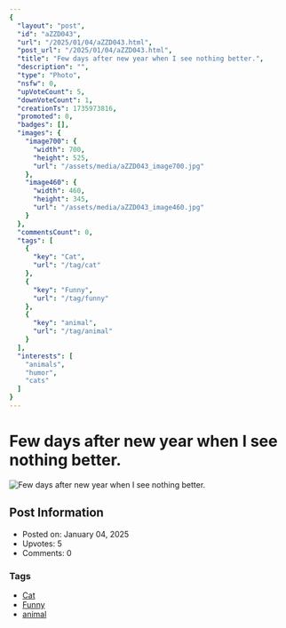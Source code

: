 ```yaml
---
{
  "layout": "post",
  "id": "aZZD043",
  "url": "/2025/01/04/aZZD043.html",
  "post_url": "/2025/01/04/aZZD043.html",
  "title": "Few days after new year when I see nothing better.",
  "description": "",
  "type": "Photo",
  "nsfw": 0,
  "upVoteCount": 5,
  "downVoteCount": 1,
  "creationTs": 1735973816,
  "promoted": 0,
  "badges": [],
  "images": {
    "image700": {
      "width": 700,
      "height": 525,
      "url": "/assets/media/aZZD043_image700.jpg"
    },
    "image460": {
      "width": 460,
      "height": 345,
      "url": "/assets/media/aZZD043_image460.jpg"
    }
  },
  "commentsCount": 0,
  "tags": [
    {
      "key": "Cat",
      "url": "/tag/cat"
    },
    {
      "key": "Funny",
      "url": "/tag/funny"
    },
    {
      "key": "animal",
      "url": "/tag/animal"
    }
  ],
  "interests": [
    "animals",
    "humor",
    "cats"
  ]
}
---
```


# Few days after new year when I see nothing better.

![Few days after new year when I see nothing better.](/assets/media/aZZD043_image700.jpg)

## Post Information

- Posted on: January 04, 2025
- Upvotes: 5
- Comments: 0

### Tags

- [Cat](/tag/Cat)
- [Funny](/tag/Funny)
- [animal](/tag/animal)
